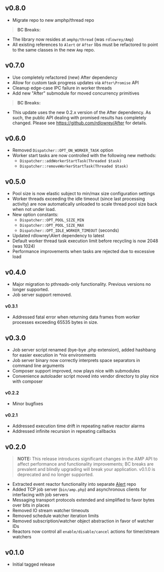 v0.8.0
------

- Migrate repo to new amphp/thread repo

> **BC Breaks:**

- The library now resides at `amphp/thread` (was `rdlowrey/Amp`)
- All existing references to `Alert` or `After` libs must be refactored to point to the same
  classes in the new `Amp` repo.

v0.7.0
------

- Use completely refactored (new) After dependency
- Allow for custom task progress updates via `After\Promise` API
- Cleanup edge-case IPC failure in worker threads
- Add new "After" submodule for moved concurrency primitives

> **BC Breaks:**

- This update uses the new 0.2.x version of the After dependency. As such, the public API dealing
  with promised results has completely changed. Please see https://github.com/rdlowrey/After for
  details.

v0.6.0
------

- Removed `Dispatcher::OPT_ON_WORKER_TASK` option
- Worker start tasks are now controlled with the following new methods:
    - `Dispatcher::addWorkerStartTask(Threaded $task)`
    - `Dispatcher::removeWorkerStartTask(Threaded $task)`

v0.5.0
------

- Pool size is now elastic subject to min/max size configuration settings
- Worker threads exceeding the idle timeout (since last processing activity) are
  now automatically unloaded to scale thread pool size back when not under load.
- New option constants:
    - `Dispatcher::OPT_POOL_SIZE_MIN`
    - `Dispatcher::OPT_POOL_SIZE_MAX`
    - `Dispatcher::OPT_IDLE_WORKER_TIMEOUT` (seconds)
- Updated rdlowrey\Alert dependency to latest
- Default worker thread task execution limit before recycling is now 2048 (was 1024)
- Performance improvements when tasks are rejected due to excessive load

v0.4.0
------

- Major migration to pthreads-only functionality. Previous versions no longer supported.
- Job server support removed.

#### v0.3.1

- Addressed fatal error when returning data frames from worker processes exceeding 65535 bytes in size.

v0.3.0
------

- Job server script renamed (bye-bye .php extension), added hashbang for easier execution in
  _*nix_ environments
- Job server binary now correctly interprets space separators in command line arguments
- Composer support improved, now plays nice with submodules
- Convenience autoloader script moved into vendor directory to play nice with composer


#### v0.2.2

- Minor bugfixes

#### v0.2.1

- Addressed execution time drift in repeating native reactor alarms
- Addressed infinite recursion in repeating callbacks

v0.2.0
------

> **NOTE:** This release introduces significant changes in the AMP API to affect performance and
> functionality improvements; BC breaks are prevalent and blindly upgrading will break your
> application. v0.1.0 is deprecated and no longer supported.

- Extracted event reactor functionality into separate [Alert][alert-repo] repo
- Added TCP job server (`bin/amp.php`) and asynchronous clients for interfacing with job servers
- Messaging transport protocols extended and simplified to favor bytes over bits in places
- Removed IO stream watcher timeouts
- Removed schedule watcher iteration limits
- Removed subscription/watcher object abstraction in favor of watcher IDs
- Reactors now control all `enable/disable/cancel` actions for timer/stream watchers

v0.1.0
------

- Initial tagged release

[alert-repo]: https://github.com/rdlowrey/Alert "Alert"
